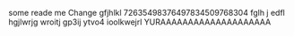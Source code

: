 some reade me
Change
gfjhlkl
72635498376497834509768304 fglh j edfl hgjlwrjg wroitj gp3ij ytvo4
ioolkwejrl YURAAAAAAAAAAAAAAAAAAAA